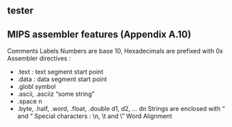 ## tester
## MIPS assembler features (Appendix A.10)
Comments
Labels
Numbers are base 10, Hexadecimals are prefixed with 0x
Assembler directives :
- .text <addr> : text segment start point
- .data <addr> : data segment start point 
- .globl symbol
- .ascii, .asciiz “some string”
- .space n
- .byte, .half, .word, .float, .double d1, d2, … dn
Strings are enclosed with “ and “
Special characters : \n, \t and \”
Word Alignment

